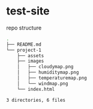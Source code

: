 # test-site

repo structure

```bash
.
├── README.md
└── project-1
    ├── assets
    ├── images
    │   ├── cloudymap.png
    │   ├── humiditymap.png
    │   ├── temperaturemap.png
    │   └── windmap.png
    └── index.html

3 directories, 6 files
```